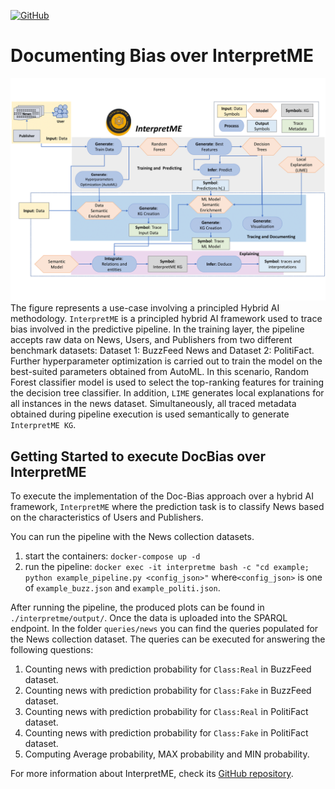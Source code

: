 [![GitHub](https://img.shields.io/badge/GitHub-SDM--TIB%2FInterpretME-blue?logo=GitHub)](https://github.com/SDM-TIB/InterpretME)

# Documenting Bias over InterpretME
![Design Pattern of Tracing as a Principled Approach](https://raw.githubusercontent.com/SDM-TIB/DocBiasKG/main/images/Fake_News_InterpretME-1.png "Design Pattern of Tracing as a Principled Approach")
The figure represents a use-case involving a principled Hybrid AI methodology. ``InterpretME`` is a principled hybrid AI framework used to trace bias involved in the predictive pipeline. In the training layer, the pipeline accepts raw data on News, Users, and Publishers from two different benchmark datasets: Dataset 1: BuzzFeed News and Dataset 2: PolitiFact. Further hyperparameter optimization is carried out to train the model on the best-suited parameters obtained from AutoML. In this scenario, Random Forest classifier model is used to select the top-ranking features for training the decision tree classifier. In addition, `LIME` generates local explanations for all instances in the news dataset. Simultaneously, all traced metadata obtained during pipeline execution is used semantically to generate ``InterpretME KG``.

## Getting Started to execute DocBias over InterpretME 

To execute  the implementation of the Doc-Bias approach over a hybrid AI framework, `InterpretME`
where the prediction task is to classify News based on the characteristics of Users and Publishers.

You can run the pipeline with the News collection datasets.

1. start the containers: `docker-compose up -d`
2. run the pipeline: `docker exec -it interpretme bash -c "cd example; python example_pipeline.py <config_json>"` 
where`<config_json>` is one of `example_buzz.json` and `example_politi.json`.

After running the pipeline, the produced plots can be found in `./interpretme/output/`.
Once the data is uploaded into the SPARQL endpoint. 
In the folder `queries/news` you can find the queries populated for the News collection dataset.
The queries can be executed for answering the following questions:

1. Counting news with prediction probability for `Class:Real` in BuzzFeed dataset.
2. Counting news with prediction probability for `Class:Fake` in BuzzFeed dataset.
3. Counting news with prediction probability for `Class:Real` in PolitiFact dataset.
4. Counting news with prediction probability for `Class:Fake` in PolitiFact dataset.
5. Computing Average probability, MAX probability and MIN probability.




For more information about InterpretME, check its [GitHub repository](https://github.com/SDM-TIB/InterpretME).
